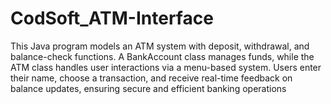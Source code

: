 # CodSoft_ATM-Interface
This Java program models an ATM system with deposit, withdrawal, and balance-check functions. A BankAccount class manages funds, while the ATM class handles user interactions via a menu-based system. Users enter their name, choose a transaction, and receive real-time feedback on balance updates, ensuring secure and efficient banking operations
